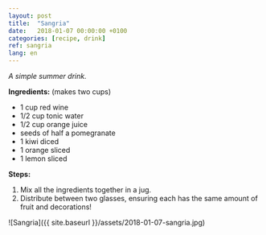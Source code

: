 ```yaml
---
layout: post
title:  "Sangria"
date:   2018-01-07 00:00:00 +0100
categories: [recipe, drink]
ref: sangria
lang: en
---
```


*A simple summer drink.*

**Ingredients:** (makes two cups)
* 1 cup red wine
* 1/2 cup tonic water
* 1/2 cup orange juice
* seeds of half a pomegranate
* 1 kiwi diced
* 1 orange sliced
* 1 lemon sliced

**Steps:**

1. Mix all the ingredients together in a jug.
2. Distribute between two glasses, ensuring each has the same amount of fruit and decorations!

![Sangria]({{ site.baseurl }}/assets/2018-01-07-sangria.jpg)
